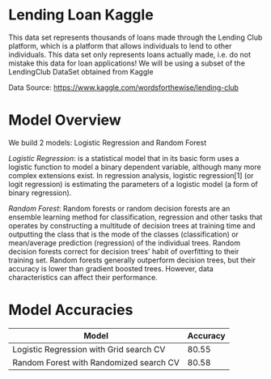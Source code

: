 # **Lending Loan Kaggle**
This data set represents thousands of loans made through the Lending Club platform, which is a platform that allows individuals to lend to other individuals. This data set only represents loans actually made, i.e. do not mistake this data for loan applications! We will be using a subset of the LendingClub DataSet obtained from Kaggle

Data Source: https://www.kaggle.com/wordsforthewise/lending-club

# **Model Overview**

We build 2 models: Logistic Regression and Random Forest

*Logistic Regression*: is a statistical model that in its basic form uses a logistic function to model a binary dependent variable, although many more complex extensions exist. In regression analysis, logistic regression[1] (or logit regression) is estimating the parameters of a logistic model (a form of binary regression).

*Random Forest*: Random forests or random decision forests are an ensemble learning method for classification, regression and other tasks that operates by constructing a multitude of decision trees at training time and outputting the class that is the mode of the classes (classification) or mean/average prediction (regression) of the individual trees. Random decision forests correct for decision trees' habit of overfitting to their training set. Random forests generally outperform decision trees, but their accuracy is lower than gradient boosted trees. However, data characteristics can affect their performance. 

# **Model Accuracies**

Model | Accuracy
--- | ---
Logistic Regression with Grid search CV            | 80.55
Random Forest with Randomized search CV            | 80.58
